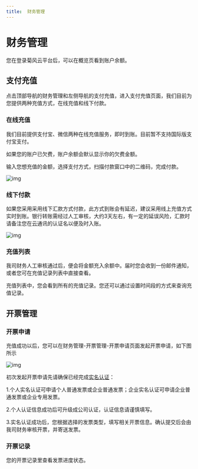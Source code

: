 ```yaml
---
title:  财务管理
---
```

# 财务管理

您在登录菊风云平台后，可以在概览页看到账户余额。

## 支付充值

点击顶部导航的财务管理和左侧导航的支付充值，进入支付充值页面，我们目前为您提供两种充值方式，在线充值和线下付款。

### 在线充值

我们目前提供支付宝、微信两种在线充值服务，即时到账。目前暂不支持国际版支付宝支付。

如果您的账户已欠费，账户余额会默认显示你的欠费金额。

输入您想充值的金额，选择支付方式，扫描付款窗口中的二维码，完成付款。

![img](https://developer.juphoon.com/style/images/document/portal/g.png)

### 线下付款

如果您采用采用线下汇款方式付款，此方式到账会有延迟，建议采用线上充值方式实时到账。银行转账需经过人工审核，大约3天左右，有一定的延误风险，汇款时请备注您在云通讯的认证名以便及时入账。

![img](https://developer.juphoon.com/style/images/document/portal/h.png)

### 充值列表

我司财务人工审核通过后，便会将金额充入余额中。届时您会收到一份邮件通知，或者您可在充值记录列表中直接查看。

充值列表中，您会看到所有的充值记录。您还可以通过设置时间段的方式来查询充值记录。

## 开票管理

### 开票申请

充值成功以后，您可以在财务管理-开票管理-开票申请页面发起开票申请，如下图所示

![img](https://developer.juphoon.com/style/images/document/portal/j.png)

初次发起开票申请先请确保已经完成[实名认证](../02_实名认证)：

1.个人实名认证可申请个人普通发票或企业普通发票；企业实名认证可申请企业普通发票或企业专用发票。

2.个人认证信息成功后可升级成公司认证，认证信息请谨慎填写。

3.实名认证成功后，您根据选择的发票类型，填写相关开票信息。确认提交后会由我司财务审核开票，并寄送发票。

### 开票记录

您的开票记录里查看发票进度状态。

